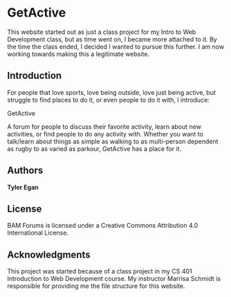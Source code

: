 # GetActive

This website started out as just a class project for my Intro to Web Development class, but as time went on, I became more attached to it. By the time the class ended, I decided I wanted to pursue this further. I am now working towards making this a legitimate website.

## Introduction
For people that love sports, love being outside, love just being active, but struggle to find places to do it, or even people to do it with, I introduce:

GetActive

A forum for people to discuss their favorite activity, learn about new activities, or find people to do any activity with. Whether you want to talk/learn about things as simple as walking to as multi-person dependent as rugby to as varied as parkour, GetActive has a place for it.

## Authors

**Tyler Egan**

## License

BAM Forums is licensed under a Creative Commons Attribution 4.0 International License.

## Acknowledgments

This project was started because of a class project in my CS 401 Introduction to Web Development course. My instructor Marrisa Schmidt is responsible for providing me the file structure for this website.
